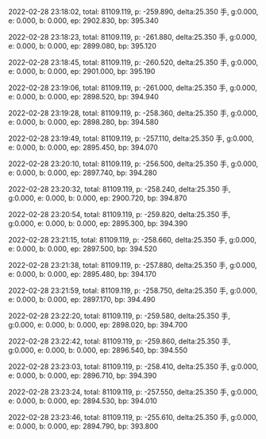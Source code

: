 2022-02-28 23:18:02, total: 81109.119, p: -259.890, delta:25.350 手, g:0.000, e: 0.000, b: 0.000, ep: 2902.830, bp: 395.340

2022-02-28 23:18:23, total: 81109.119, p: -261.880, delta:25.350 手, g:0.000, e: 0.000, b: 0.000, ep: 2899.080, bp: 395.120

2022-02-28 23:18:45, total: 81109.119, p: -260.520, delta:25.350 手, g:0.000, e: 0.000, b: 0.000, ep: 2901.000, bp: 395.190

2022-02-28 23:19:06, total: 81109.119, p: -261.000, delta:25.350 手, g:0.000, e: 0.000, b: 0.000, ep: 2898.520, bp: 394.940

2022-02-28 23:19:28, total: 81109.119, p: -258.360, delta:25.350 手, g:0.000, e: 0.000, b: 0.000, ep: 2898.280, bp: 394.580

2022-02-28 23:19:49, total: 81109.119, p: -257.110, delta:25.350 手, g:0.000, e: 0.000, b: 0.000, ep: 2895.450, bp: 394.070

2022-02-28 23:20:10, total: 81109.119, p: -256.500, delta:25.350 手, g:0.000, e: 0.000, b: 0.000, ep: 2897.740, bp: 394.280

2022-02-28 23:20:32, total: 81109.119, p: -258.240, delta:25.350 手, g:0.000, e: 0.000, b: 0.000, ep: 2900.720, bp: 394.870

2022-02-28 23:20:54, total: 81109.119, p: -259.820, delta:25.350 手, g:0.000, e: 0.000, b: 0.000, ep: 2895.300, bp: 394.390

2022-02-28 23:21:15, total: 81109.119, p: -258.660, delta:25.350 手, g:0.000, e: 0.000, b: 0.000, ep: 2897.500, bp: 394.520

2022-02-28 23:21:38, total: 81109.119, p: -257.880, delta:25.350 手, g:0.000, e: 0.000, b: 0.000, ep: 2895.480, bp: 394.170

2022-02-28 23:21:59, total: 81109.119, p: -258.750, delta:25.350 手, g:0.000, e: 0.000, b: 0.000, ep: 2897.170, bp: 394.490

2022-02-28 23:22:20, total: 81109.119, p: -259.580, delta:25.350 手, g:0.000, e: 0.000, b: 0.000, ep: 2898.020, bp: 394.700

2022-02-28 23:22:42, total: 81109.119, p: -259.860, delta:25.350 手, g:0.000, e: 0.000, b: 0.000, ep: 2896.540, bp: 394.550

2022-02-28 23:23:03, total: 81109.119, p: -258.410, delta:25.350 手, g:0.000, e: 0.000, b: 0.000, ep: 2896.710, bp: 394.390

2022-02-28 23:23:24, total: 81109.119, p: -257.550, delta:25.350 手, g:0.000, e: 0.000, b: 0.000, ep: 2894.530, bp: 394.010

2022-02-28 23:23:46, total: 81109.119, p: -255.610, delta:25.350 手, g:0.000, e: 0.000, b: 0.000, ep: 2894.790, bp: 393.800